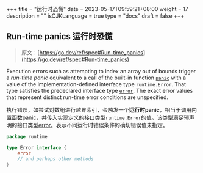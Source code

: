 +++
title = "运行时恐慌"
date = 2023-05-17T09:59:21+08:00
weight = 17
description = ""
isCJKLanguage = true
type = "docs"
draft = false
+++
## Run-time panics 运行时恐慌

> 原文：[https://go.dev/ref/spec#Run-time_panics](https://go.dev/ref/spec#Run-time_panics)

Execution errors such as attempting to index an array out of bounds trigger a *run-time panic* equivalent to a call of the built-in function [`panic`](https://go.dev/ref/spec#Handling_panics) with a value of the implementation-defined interface type `runtime.Error`. That type satisfies the predeclared interface type [`error`](https://go.dev/ref/spec#Errors). The exact error values that represent distinct run-time error conditions are unspecified.	

​	执行错误，如尝试对数组进行越界索引，会触发一个**运行时panic**，相当于调用内置函数[panic](../Built-inFunctions#handling-panics-处理恐慌)，并传入实现定义的接口类型`runtime.Error`的值。该类型满足预声明的接口类型[error](../Errors)。表示不同运行时错误条件的确切错误值未指定。

```go 
package runtime

type Error interface {
	error
	// and perhaps other methods
}
```
